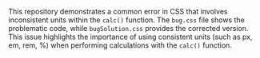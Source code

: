 This repository demonstrates a common error in CSS that involves inconsistent units within the `calc()` function.  The `bug.css` file shows the problematic code, while `bugSolution.css` provides the corrected version. This issue highlights the importance of using consistent units (such as px, em, rem, %) when performing calculations with the `calc()` function.
